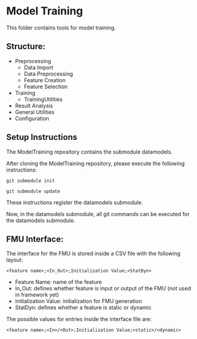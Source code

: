 # Model Training 

This folder contains tools for model training. 

## Structure:
- Preprocessing
  - Data Import
  - Data Preprocessing
  - Feature Creation
  - Feature Selection
- Training
  - TrainingUtilities
- Result Analysis
- General Utilities
- Configuration

## Setup Instructions

The ModelTraining repository contains the submodule datamodels. 

After cloning the ModelTraining repository, please execute the following instructions:

``git submodule init``

``git submodule update``

These instructions register the datamodels submodule.

Now, in the datamodels submodule, all git commands can be executed for the datamodels submodule. 

## FMU Interface:

The interface for the FMU is stored inside a CSV file with the following layout:

``<feature name>;<In_Out>;Initialization Value;<StatDyn> ``

- Feature Name: name of the feature 
- In_Out: defines whether feature is input or output of the FMU (not used in framework yet)
- Initialization Value: initialization for FMU generation
- StatDyn: defines whether a feature is static or dynamic

The possible values for entries inside the interface file are:

``<feature name>;<In>/<Out>;Initialization Value;<static>/<dynamic> ``
